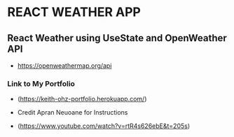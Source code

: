 # REACT WEATHER APP 
## React Weather using UseState and OpenWeather API 
- https://openweathermap.org/api
### Link to My Portfolio 
- (https://keith-ohz-portfolio.herokuapp.com/)

- Credit Apran Neuoane for Instructions
- (https://www.youtube.com/watch?v=rtR4s626ebE&t=205s)

